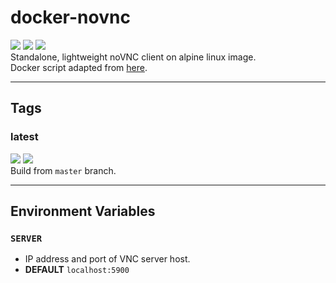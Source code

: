 # docker-novnc

[![](https://img.shields.io/docker/pulls/hdavid0510/novnc?style=flat-square)](https://hub.docker.com/r/hdavid0510/novnc) [![](https://img.shields.io/docker/cloud/build/hdavid0510/novnc?style=flat-square)]() [![](https://img.shields.io/github/issues/hdavid0510/docker-novnc?style=flat-square)](https://github.com/hdavid0510/docker-novnc/issues)    
Standalone, lightweight noVNC client on alpine linux image.  
Docker script adapted from [here](https://github.com/ondh/dockerfiles/tree/master/novnc-proxy).


---
## Tags

### latest
[![](https://img.shields.io/docker/v/hdavid0510/novnc/latest?style=flat-square)]() [![](https://img.shields.io/docker/image-size/hdavid0510/novnc/latest?style=flat-square)]()  
Build from `master` branch.


---
## Environment Variables

### `SERVER`
* IP address and port of VNC server host.
* **DEFAULT** `localhost:5900`
